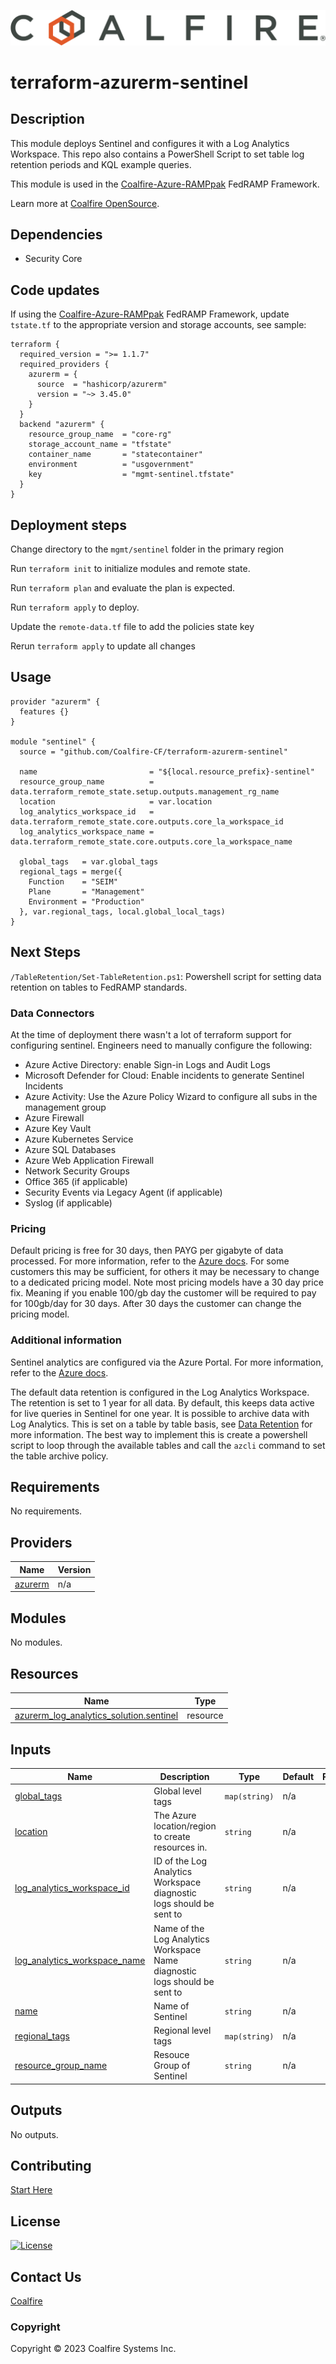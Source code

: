 ![Coalfire](coalfire_logo.png)

# terraform-azurerm-sentinel

## Description

This module deploys Sentinel and configures it with a Log Analytics Workspace. This repo also contains a PowerShell Script to set table log retention periods and KQL example queries.

This module is used in the [Coalfire-Azure-RAMPpak](https://github.com/Coalfire-CF/Coalfire-Azure-RAMPpak) FedRAMP Framework. 

Learn more at [Coalfire OpenSource](https://coalfire.com/opensource).

## Dependencies

- Security Core

## Code updates

If using the [Coalfire-Azure-RAMPpak](https://github.com/Coalfire-CF/Coalfire-Azure-RAMPpak) FedRAMP Framework, update `tstate.tf` to the appropriate version and storage accounts, see sample:

```hcl
terraform {
  required_version = ">= 1.1.7"
  required_providers {
    azurerm = {
      source  = "hashicorp/azurerm"
      version = "~> 3.45.0"
    }
  }
  backend "azurerm" {
    resource_group_name  = "core-rg"
    storage_account_name = "tfstate"
    container_name       = "statecontainer"
    environment          = "usgovernment"
    key                  = "mgmt-sentinel.tfstate"
  }
}
```

## Deployment steps

Change directory to the `mgmt/sentinel` folder in the primary region

Run `terraform init` to initialize modules and remote state.

Run `terraform plan` and evaluate the plan is expected.

Run `terraform apply` to deploy.

Update the `remote-data.tf` file to add the policies state key

Rerun `terraform apply` to update all changes

## Usage

```hcl
provider "azurerm" {
  features {}
}

module "sentinel" {
  source = "github.com/Coalfire-CF/terraform-azurerm-sentinel"

  name                         = "${local.resource_prefix}-sentinel"
  resource_group_name          = data.terraform_remote_state.setup.outputs.management_rg_name
  location                     = var.location
  log_analytics_workspace_id   = data.terraform_remote_state.core.outputs.core_la_workspace_id
  log_analytics_workspace_name = data.terraform_remote_state.core.outputs.core_la_workspace_name

  global_tags   = var.global_tags
  regional_tags = merge({
    Function    = "SEIM"
    Plane       = "Management"
    Environment = "Production"
  }, var.regional_tags, local.global_local_tags)
}
```

## Next Steps

`/TableRetention/Set-TableRetention.ps1`: Powershell script for setting data retention on tables to FedRAMP standards.

### Data Connectors

At the time of deployment there wasn't a lot of terraform support for configuring sentinel. Engineers need to manually configure the following:

- Azure Active Directory: enable Sign-in Logs and Audit Logs
- Microsoft Defender for Cloud: Enable incidents to generate Sentinel Incidents
- Azure Activity: Use the Azure Policy Wizard to configure all subs in the management group
- Azure Firewall
- Azure Key Vault
- Azure Kubernetes Service
- Azure SQL Databases
- Azure Web Application Firewall
- Network Security Groups
- Office 365 (if applicable)
- Security Events via Legacy Agent (if applicable)
- Syslog (if applicable)

### Pricing

Default pricing is free for 30 days, then PAYG per gigabyte of data processed. For more information, refer to the [Azure docs](https://azure.microsoft.com/en-us/pricing/details/azure-sentinel/). For some customers this may be sufficient, for others it may be necessary to change to a dedicated pricing model. Note most pricing models have a 30 day price fix. Meaning if you enable 100/gb day the customer will be required to pay for 100gb/day for 30 days. After 30 days the customer can change the pricing model.

### Additional information

Sentinel analytics are configured via the Azure Portal. For more information, refer to the [Azure docs](https://docs.microsoft.com/en-us/azure/sentinel/tutorial-monitor-your-data).

The default data retention is configured in the Log Analytics Workspace. The retention is set to 1 year for all data. By default, this keeps data active for live queries in Sentinel for one year. It is possible to archive data with Log Analytics. This is set on a table by table basis, see [Data Retention](https://learn.microsoft.com/en-us/azure/azure-monitor/logs/data-retention-archive?tabs=cli-1%2Ccli-2) for more information. The best way to implement this is create a powershell script to loop through the available tables and call the `azcli` command to set the table archive policy.


<!-- BEGIN_TF_DOCS -->
## Requirements

No requirements.

## Providers

| Name | Version |
|------|---------|
| <a name="provider_azurerm"></a> [azurerm](#provider\_azurerm) | n/a |

## Modules

No modules.

## Resources

| Name | Type |
|------|------|
| [azurerm_log_analytics_solution.sentinel](https://registry.terraform.io/providers/hashicorp/azurerm/latest/docs/resources/log_analytics_solution) | resource |

## Inputs

| Name | Description | Type | Default | Required |
|------|-------------|------|---------|:--------:|
| <a name="input_global_tags"></a> [global\_tags](#input\_global\_tags) | Global level tags | `map(string)` | n/a | yes |
| <a name="input_location"></a> [location](#input\_location) | The Azure location/region to create resources in. | `string` | n/a | yes |
| <a name="input_log_analytics_workspace_id"></a> [log\_analytics\_workspace\_id](#input\_log\_analytics\_workspace\_id) | ID of the Log Analytics Workspace diagnostic logs should be sent to | `string` | n/a | yes |
| <a name="input_log_analytics_workspace_name"></a> [log\_analytics\_workspace\_name](#input\_log\_analytics\_workspace\_name) | Name of the Log Analytics Workspace Name diagnostic logs should be sent to | `string` | n/a | yes |
| <a name="input_name"></a> [name](#input\_name) | Name of Sentinel | `string` | n/a | yes |
| <a name="input_regional_tags"></a> [regional\_tags](#input\_regional\_tags) | Regional level tags | `map(string)` | n/a | yes |
| <a name="input_resource_group_name"></a> [resource\_group\_name](#input\_resource\_group\_name) | Resouce Group of Sentinel | `string` | n/a | yes |

## Outputs

No outputs.
<!-- END_TF_DOCS -->

## Contributing

[Start Here](CONTRIBUTING.md)

## License

[![License](https://img.shields.io/badge/license-MIT-blue.svg)](https://opensource.org/license/mit/)

## Contact Us

[Coalfire](https://coalfire.com/)

### Copyright

Copyright © 2023 Coalfire Systems Inc.
